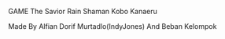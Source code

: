GAME The Savior Rain Shaman Kobo Kanaeru

Made By Alfian Dorif Murtadlo(IndyJones) And Beban Kelompok 
